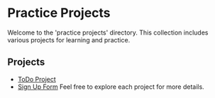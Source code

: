 # Practice Projects

Welcome to the 'practice projects' directory. This collection includes various projects for learning and practice.

## Projects

- [ToDo Project](toDo/README.md)
- [Sign Up Form](signUpForm/README.md)
Feel free to explore each project for more details.
